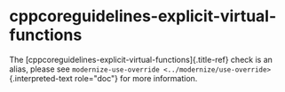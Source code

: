 # cppcoreguidelines-explicit-virtual-functions

The [cppcoreguidelines-explicit-virtual-functions]{.title-ref} check is
an alias, please see
`modernize-use-override <../modernize/use-override>`{.interpreted-text
role="doc"} for more information.
